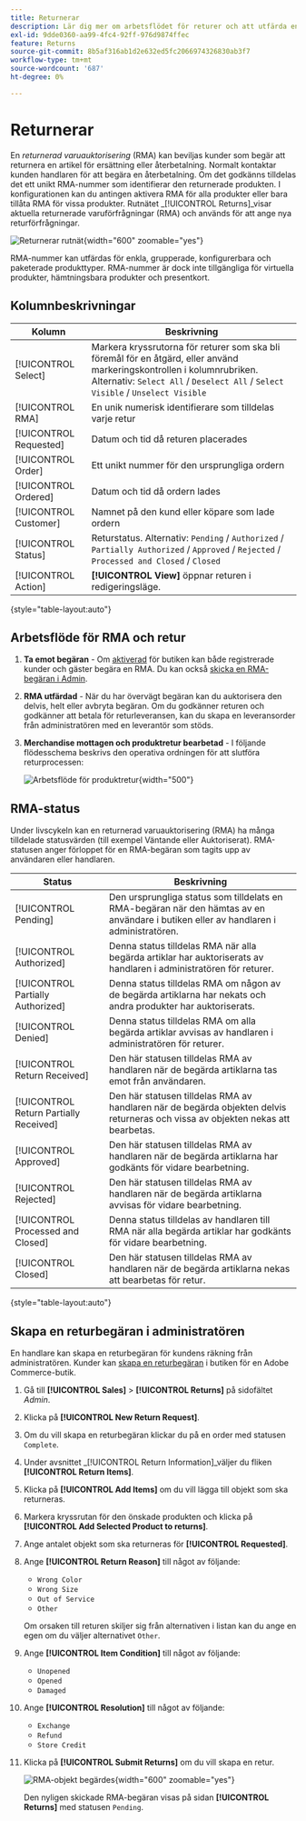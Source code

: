 ```yaml
---
title: Returnerar
description: Lär dig mer om arbetsflödet för returer och att utfärda en returnerad varuauktorisering.
exl-id: 9dde0360-aa99-4fc4-92ff-976d9874ffec
feature: Returns
source-git-commit: 8b5af316ab1d2e632ed5fc2066974326830ab3f7
workflow-type: tm+mt
source-wordcount: '687'
ht-degree: 0%

---
```


# Returnerar

En _returnerad varuauktorisering_ (RMA) kan beviljas kunder som begär att returnera en artikel för ersättning eller återbetalning. Normalt kontaktar kunden handlaren för att begära en återbetalning. Om det godkänns tilldelas det ett unikt RMA-nummer som identifierar den returnerade produkten. I konfigurationen kan du antingen aktivera RMA för alla produkter eller bara tillåta RMA för vissa produkter. Rutnätet _[!UICONTROL Returns]_visar aktuella returnerade varuförfrågningar (RMA) och används för att ange nya returförfrågningar.

![Returnerar rutnät](./assets/return.png){width="600" zoomable="yes"}

RMA-nummer kan utfärdas för enkla, grupperade, konfigurerbara och paketerade produkttyper. RMA-nummer är dock inte tillgängliga för virtuella produkter, hämtningsbara produkter och presentkort.

## Kolumnbeskrivningar

| Kolumn | Beskrivning |
|--- |--- |
| [!UICONTROL Select] | Markera kryssrutorna för returer som ska bli föremål för en åtgärd, eller använd markeringskontrollen i kolumnrubriken. Alternativ: `Select All` / `Deselect All` / `Select Visible` / `Unselect Visible` |
| [!UICONTROL RMA] | En unik numerisk identifierare som tilldelas varje retur |
| [!UICONTROL Requested] | Datum och tid då returen placerades |
| [!UICONTROL Order] | Ett unikt nummer för den ursprungliga ordern |
| [!UICONTROL Ordered] | Datum och tid då ordern lades |
| [!UICONTROL Customer] | Namnet på den kund eller köpare som lade ordern |
| [!UICONTROL Status] | Returstatus. Alternativ: `Pending` / `Authorized` / `Partially Authorized` / `Approved` / `Rejected` / `Processed and Closed` / `Closed` |
| [!UICONTROL Action] | **[!UICONTROL View]** öppnar returen i redigeringsläge. |

{style="table-layout:auto"}

## Arbetsflöde för RMA och retur

1. **Ta emot begäran** - Om [aktiverad](rma-configure.md#enable-rmas-for-your-store) för butiken kan både registrerade kunder och gäster begära en RMA. Du kan också [skicka en RMA-begäran i Admin](#create-a-return-request-in-the-admin).

2. **RMA utfärdad** - När du har övervägt begäran kan du auktorisera den delvis, helt eller avbryta begäran. Om du godkänner returen och godkänner att betala för returleveransen, kan du skapa en leveransorder från administratören med en leverantör som stöds.

3. **Merchandise mottagen och produktretur bearbetad** - I följande flödesschema beskrivs den operativa ordningen för att slutföra returprocessen:

   ![Arbetsflöde för produktretur](./assets/workflow-customer-returns.png){width="500"}

## RMA-status

Under livscykeln kan en returnerad varuauktorisering (RMA) ha många tilldelade statusvärden (till exempel Väntande eller Auktoriserat). RMA-statusen anger förloppet för en RMA-begäran som tagits upp av användaren eller handlaren.

| Status | Beskrivning |
|--- |--- |
| [!UICONTROL Pending] | Den ursprungliga status som tilldelats en RMA-begäran när den hämtas av en användare i butiken eller av handlaren i administratören. |
| [!UICONTROL Authorized] | Denna status tilldelas RMA när alla begärda artiklar har auktoriserats av handlaren i administratören för returer. |
| [!UICONTROL Partially Authorized] | Denna status tilldelas RMA om någon av de begärda artiklarna har nekats och andra produkter har auktoriserats. |
| [!UICONTROL Denied] | Denna status tilldelas RMA om alla begärda artiklar avvisas av handlaren i administratören för returer. |
| [!UICONTROL Return Received] | Den här statusen tilldelas RMA av handlaren när de begärda artiklarna tas emot från användaren. |
| [!UICONTROL Return Partially Received] | Den här statusen tilldelas RMA av handlaren när de begärda objekten delvis returneras och vissa av objekten nekas att bearbetas. |
| [!UICONTROL Approved] | Den här statusen tilldelas RMA av handlaren när de begärda artiklarna har godkänts för vidare bearbetning. |
| [!UICONTROL Rejected] | Den här statusen tilldelas RMA av handlaren när de begärda artiklarna avvisas för vidare bearbetning. |
| [!UICONTROL Processed and Closed] | Denna status tilldelas av handlaren till RMA när alla begärda artiklar har godkänts för vidare bearbetning. |
| [!UICONTROL Closed] | Den här statusen tilldelas RMA av handlaren när de begärda artiklarna nekas att bearbetas för retur. |

{style="table-layout:auto"}

## Skapa en returbegäran i administratören

En handlare kan skapa en returbegäran för kundens räkning från administratören. Kunder kan [skapa en returbegäran](rma-customer-experience.md) i butiken för en Adobe Commerce-butik.

1. Gå till **[!UICONTROL Sales]** > **[!UICONTROL Returns]** på sidofältet _Admin_.

1. Klicka på **[!UICONTROL New Return Request]**.

1. Om du vill skapa en returbegäran klickar du på en order med statusen `Complete`.

1. Under avsnittet _[!UICONTROL Return Information]_väljer du fliken **[!UICONTROL Return Items]**.

1. Klicka på **[!UICONTROL Add Items]** om du vill lägga till objekt som ska returneras.

1. Markera kryssrutan för den önskade produkten och klicka på **[!UICONTROL Add Selected Product to returns]**.

1. Ange antalet objekt som ska returneras för **[!UICONTROL Requested]**.

1. Ange **[!UICONTROL Return Reason]** till något av följande:

   - `Wrong Color`
   - `Wrong Size`
   - `Out of Service`
   - `Other`

   Om orsaken till returen skiljer sig från alternativen i listan kan du ange en egen om du väljer alternativet `Other`.

1. Ange **[!UICONTROL Item Condition]** till något av följande:

   - `Unopened`
   - `Opened`
   - `Damaged`

1. Ange **[!UICONTROL Resolution]** till något av följande:

   - `Exchange`
   - `Refund`
   - `Store Credit`

1. Klicka på **[!UICONTROL Submit Returns]** om du vill skapa en retur.

   ![RMA-objekt begärdes](./assets/return-item-request.png){width="600" zoomable="yes"}

   Den nyligen skickade RMA-begäran visas på sidan **[!UICONTROL Returns]** med statusen `Pending`.
